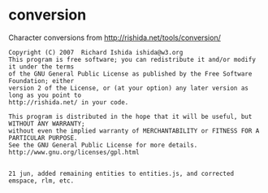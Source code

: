 conversion
==========

Character conversions from http://rishida.net/tools/conversion/

	Copyright (C) 2007  Richard Ishida ishida@w3.org
	This program is free software; you can redistribute it and/or modify it under the terms 
	of the GNU General Public License as published by the Free Software Foundation; either 
	version 2 of the License, or (at your option) any later version as long as you point to 
	http://rishida.net/ in your code.

	This program is distributed in the hope that it will be useful, but WITHOUT ANY WARRANTY; 
	without even the implied warranty of MERCHANTABILITY or FITNESS FOR A PARTICULAR PURPOSE.  
	See the GNU General Public License for more details. http://www.gnu.org/licenses/gpl.html
	
	
	21 jun, added remaining entities to entities.js, and corrected emspace, rlm, etc.
